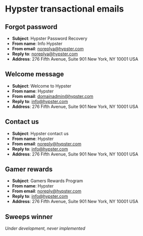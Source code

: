 # Hypster transactional emails

## Forgot password
 * __Subject__: Hypster Password Recovery
 * __From name__: Info Hypster
 * __From email__: noreplya@hypster.com
 * __Reply to__: noreplya@hypster.com
 * __Address__: 276 Fifth Avenue, Suite 901 New York, NY 10001 USA


## Welcome message
 * __Subject__: Welcome to Hypster
 * __From name__: Hypster
 * __From email__: domainadmin@hypster.com
 * __Reply to__: info@hypster.com
 * __Address__: 276 Fifth Avenue, Suite 901 New York, NY 10001 USA


## Contact us
 * __Subject__: Hypster contact us
 * __From name__: Hypster
 * __From email__: noreply@hypster.com
 * __Reply to__: info@hypster.com
 * __Address__: 276 Fifth Avenue, Suite 901 New York, NY 10001 USA


## Gamer rewards
 * __Subject__: Gamers Rewards Program
 * __From name__: Hypster
 * __From email__: noreply@hypster.com
 * __Reply to__: info@hypster.com
 * __Address__: 276 Fifth Avenue, Suite 901 New York, NY 10001 USA


## Sweeps winner
*Under development, never implemented*
